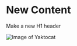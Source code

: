 # New Content
Make a new H1 header

![Image of Yaktocat](https://octodex.github.com/images/yaktocat.png)

